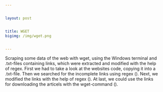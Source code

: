 ```yaml
---


layout: post


title: WGET
bigimg: /img/wget.png


---
```


Scraping some data of the web with wget, using the Windows terminal and .txt-files containing links, which were extracted and modified with the help of regex.
First we had to take a look at the websites code, copying it into a .txt-file.
Then we searched for the incomplete links using regex ().
Next, we modified the links with the help of regex ().
At last, we could use the links for downloading the articels with the wget-command ().
